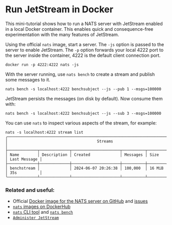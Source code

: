 # Run JetStream in Docker

This mini-tutorial shows how to run a NATS server with JetStream enabled in a local Docker container.
This enables quick and consequence-free experimentation with the many features of JetStream.

Using the official `nats` image, start a server.
The `-js` option is passed to the server to enable JetStream. The `-p` option forwards your local 4222 port to the server inside the container, 4222 is the default client connection port.

```shell
docker run -p 4222:4222 nats -js
```

With the server running, use `nats bench` to create a stream and publish some messages to it.

```shell
nats bench -s localhost:4222 benchsubject --js --pub 1 --msgs=100000
```

JetStream persists the messages (on disk by default).
Now consume them with:

```shell
nats bench -s localhost:4222 benchsubject --js --sub 3 --msgs=100000
```

You can use `nats` to inspect various aspects of the stream, for example:

```shell
nats -s localhost:4222 stream list
╭────────────────────────────────────────────────────────────────────────────────────╮
│                                       Streams                                      │
├─────────────┬─────────────┬─────────────────────┬──────────┬────────┬──────────────┤
│ Name        │ Description │ Created             │ Messages │ Size   │ Last Message │
├─────────────┼─────────────┼─────────────────────┼──────────┼────────┼──────────────┤
│ benchstream │             │ 2024-06-07 20:26:38 │ 100,000  │ 16 MiB │ 35s          │
╰─────────────┴─────────────┴─────────────────────┴──────────┴────────┴──────────────╯
```

### Related and useful:
 * Official [Docker image for the NATS server on GitHub](https://github.com/nats-io/nats-docker) and [issues](https://github.com/nats-io/nats-docker/issues)
 * [`nats` images on DockerHub](https://hub.docker.com/_/nats)
 * [`nats` CLI tool](/using-nats/nats-tools/nats\_cli/) and [`nats bench`](/using-nats/nats-tools/nats\_cli/natsbench)
 * [`Administer JetStream`](/nats\_admin/jetstream\_admin/)
